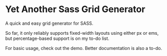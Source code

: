 Yet Another Sass Grid Generator
===============================

A quick and easy grid generator for SASS.

So far, it only reliably supports fixed-width layouts using either px or ems, but percentage-based support is on my to-do list.

For basic usage, check out the demo. Better documentation is also a to-do.